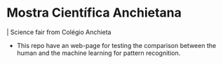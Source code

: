 # Mostra Científica Anchietana

| Science fair from Colégio Anchieta

-   This repo have an web-page for testing the comparison between the human and the machine learning for pattern recognition.
